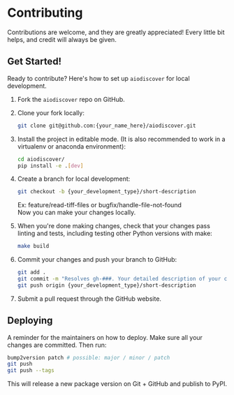# Contributing

Contributions are welcome, and they are greatly appreciated! Every little bit
helps, and credit will always be given.

## Get Started!

Ready to contribute? Here's how to set up `aiodiscover` for local development.

1. Fork the `aiodiscover` repo on GitHub.

2. Clone your fork locally:

   ```bash
   git clone git@github.com:{your_name_here}/aiodiscover.git
   ```

3. Install the project in editable mode. (It is also recommended to work in a virtualenv or anaconda environment):

   ```bash
   cd aiodiscover/
   pip install -e .[dev]
   ```

4. Create a branch for local development:

   ```bash
   git checkout -b {your_development_type}/short-description
   ```

   Ex: feature/read-tiff-files or bugfix/handle-file-not-found<br>
   Now you can make your changes locally.

5. When you're done making changes, check that your changes pass linting and
   tests, including testing other Python versions with make:

   ```bash
   make build
   ```

6. Commit your changes and push your branch to GitHub:

   ```bash
   git add .
   git commit -m "Resolves gh-###. Your detailed description of your changes."
   git push origin {your_development_type}/short-description
   ```

7. Submit a pull request through the GitHub website.

## Deploying

A reminder for the maintainers on how to deploy.
Make sure all your changes are committed.
Then run:

```bash
bump2version patch # possible: major / minor / patch
git push
git push --tags
```

This will release a new package version on Git + GitHub and publish to PyPI.
